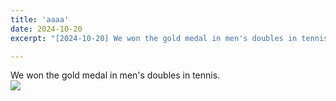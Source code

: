 ```yaml
---
title: 'aaaa'
date: 2024-10-20
excerpt: "[2024-10-20] We won the gold medal in men's doubles in tennis. <br/><img src='/images/wangqiu.jpg'>"

---
```



We won the gold medal in men's doubles in tennis.<br/><img src='/images/wangqiu.jpg'>
